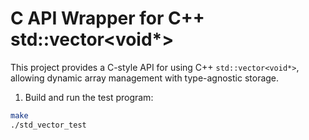 # C API Wrapper for C++ std::vector<void*>

This project provides a C-style API for using C++ `std::vector<void*>`, allowing dynamic array management with type-agnostic storage.

1. Build and run the test program:
```bash
make
./std_vector_test
```
